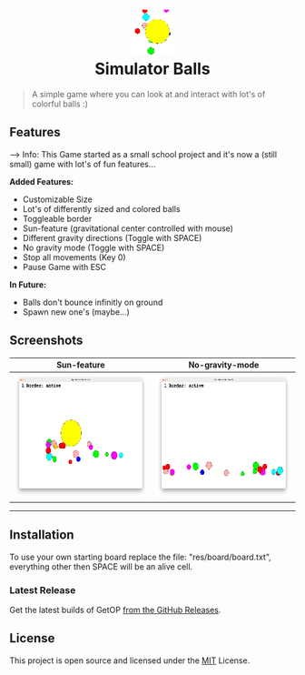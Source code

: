 <h1 align="center">
  <img src="res/images/logo.png" width="80" height="80" style="image-rendering: pixelated"><br/>
  Simulator Balls
</h1>

> A simple game where you can look at and interact with lot's of colorful balls :)

## Features

--> Info: This Game started as a small school project and it's now a (still small) game with lot's of fun features...

**Added Features:**
- Customizable Size
- Lot's of differently sized and colored balls 
- Toggleable border
- Sun-feature (gravitational center controlled with mouse)
- Different gravity directions  (Toggle with SPACE)
- No gravity mode (Toggle with SPACE)
- Stop all movements (Key 0)
- Pause Game with ESC

**In Future:**
- Balls don't bounce infinitly on ground
- Spawn new one's (maybe...)

## Screenshots

Sun-feature                                                                                               |  No-gravity-mode
:--------------------------------------------------------------------------------------------------------:|:-------------------------:
<img src="res/images/Screenshot_0.png" width="300" height="220" style="image-rendering: pixelated"><br/>  |  <img src="res/images/Screenshot_1.png" width="300" height="220" style="image-rendering: pixelated"><br/>

---

## Installation

To use your own starting board replace the file: "res/board/board.txt", everything other then SPACE will be an alive cell.

### Latest Release

Get the latest builds of GetOP [from the GitHub Releases](https://github.com/mp3skater/GetOP-mod-data/releases).

## License

This project is open source and licensed under the [MIT](/LICENSE) License.
